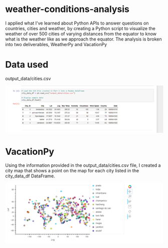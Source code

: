# weather-conditions-analysis

I applied what I've learned about Python APIs to answer questions on countries, cities and weather, by creating a Python script to visualize the weather of over 500 cities of varying distances from the equator to know what is the weather like as we approach the equator. The analysis is broken into two deliverables, WeatherPy and VacationPy

# Data used

output_data/cities.csv

![Alt text](<Screenshot 2023-10-21 030924.png>)

# VacationPy

Using the information provided in the output_data/cities.csv file, I created a city map that shows a point on the map for each city listed in the city_data_df DataFrame.

![Alt text](<Screenshot 2023-10-21 031744.png>)